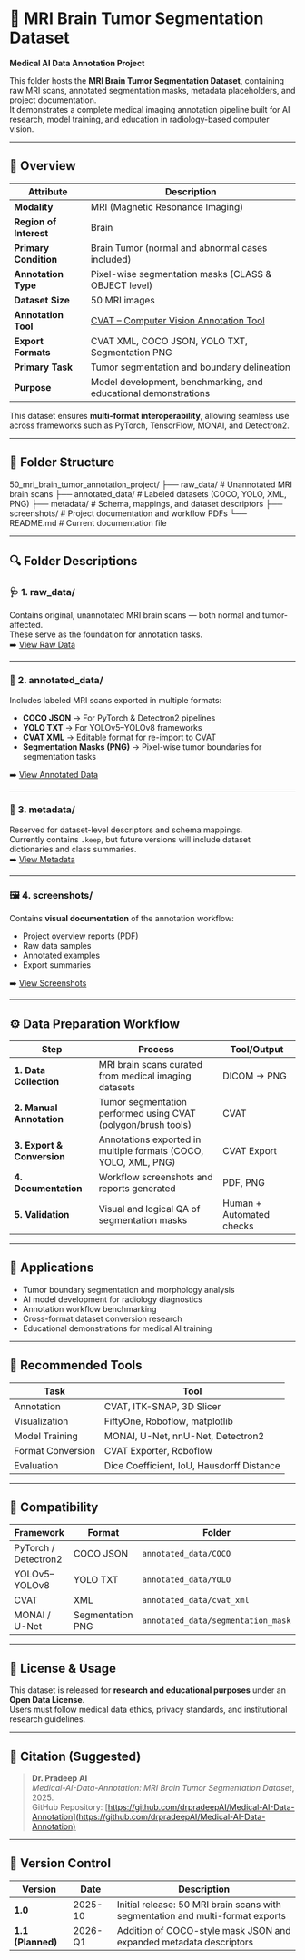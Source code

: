 # 🧠 MRI Brain Tumor Segmentation Dataset  
**Medical AI Data Annotation Project**

This folder hosts the **MRI Brain Tumor Segmentation Dataset**, containing raw MRI scans, annotated segmentation masks, metadata placeholders, and project documentation.  
It demonstrates a complete medical imaging annotation pipeline built for AI research, model training, and education in radiology-based computer vision.

---

## 📘 Overview

| Attribute | Description |
|------------|--------------|
| **Modality** | MRI (Magnetic Resonance Imaging) |
| **Region of Interest** | Brain |
| **Primary Condition** | Brain Tumor (normal and abnormal cases included) |
| **Annotation Type** | Pixel-wise segmentation masks (CLASS & OBJECT level) |
| **Dataset Size** | 50 MRI images |
| **Annotation Tool** | [CVAT – Computer Vision Annotation Tool](https://cvat.org/) |
| **Export Formats** | CVAT XML, COCO JSON, YOLO TXT, Segmentation PNG |
| **Primary Task** | Tumor segmentation and boundary delineation |
| **Purpose** | Model development, benchmarking, and educational demonstrations |

This dataset ensures **multi-format interoperability**, allowing seamless use across frameworks such as PyTorch, TensorFlow, MONAI, and Detectron2.

---

## 📁 Folder Structure

50_mri_brain_tumor_annotation_project/
├── raw_data/ # Unannotated MRI brain scans
├── annotated_data/ # Labeled datasets (COCO, YOLO, XML, PNG)
├── metadata/ # Schema, mappings, and dataset descriptors
├── screenshots/ # Project documentation and workflow PDFs
└── README.md # Current documentation file

---

## 🔍 Folder Descriptions

### 🩺 **1. raw_data/**
Contains original, unannotated MRI brain scans — both normal and tumor-affected.  
These serve as the foundation for annotation tasks.  
➡️ [View Raw Data](./raw_data)

---

### 🧩 **2. annotated_data/**
Includes labeled MRI scans exported in multiple formats:
- **COCO JSON** → For PyTorch & Detectron2 pipelines  
- **YOLO TXT** → For YOLOv5–YOLOv8 frameworks  
- **CVAT XML** → Editable format for re-import to CVAT  
- **Segmentation Masks (PNG)** → Pixel-wise tumor boundaries for segmentation tasks  

➡️ [View Annotated Data](./annotated_data)

---

### 📑 **3. metadata/**
Reserved for dataset-level descriptors and schema mappings.  
Currently contains `.keep`, but future versions will include dataset dictionaries and class summaries.  
➡️ [View Metadata](./metadata)

---

### 🖼️ **4. screenshots/**
Contains **visual documentation** of the annotation workflow:
- Project overview reports (PDF)  
- Raw data samples  
- Annotated examples  
- Export summaries  

➡️ [View Screenshots](./screenshots)

---

## ⚙️ Data Preparation Workflow

| Step | Process | Tool/Output |
|------|----------|-------------|
| **1. Data Collection** | MRI brain scans curated from medical imaging datasets | DICOM → PNG |
| **2. Manual Annotation** | Tumor segmentation performed using CVAT (polygon/brush tools) | CVAT |
| **3. Export & Conversion** | Annotations exported in multiple formats (COCO, YOLO, XML, PNG) | CVAT Export |
| **4. Documentation** | Workflow screenshots and reports generated | PDF, PNG |
| **5. Validation** | Visual and logical QA of segmentation masks | Human + Automated checks |

---

## 🧠 Applications

- Tumor boundary segmentation and morphology analysis  
- AI model development for radiology diagnostics  
- Annotation workflow benchmarking  
- Cross-format dataset conversion research  
- Educational demonstrations for medical AI training  

---

## 🧰 Recommended Tools

| Task | Tool |
|------|------|
| Annotation | CVAT, ITK-SNAP, 3D Slicer |
| Visualization | FiftyOne, Roboflow, matplotlib |
| Model Training | MONAI, U-Net, nnU-Net, Detectron2 |
| Format Conversion | CVAT Exporter, Roboflow |
| Evaluation | Dice Coefficient, IoU, Hausdorff Distance |

---

## 🧩 Compatibility

| Framework | Format | Folder |
|------------|---------|--------|
| PyTorch / Detectron2 | COCO JSON | `annotated_data/COCO` |
| YOLOv5–YOLOv8 | YOLO TXT | `annotated_data/YOLO` |
| CVAT | XML | `annotated_data/cvat_xml` |
| MONAI / U-Net | Segmentation PNG | `annotated_data/segmentation_mask` |

---

## 📜 License & Usage

This dataset is released for **research and educational purposes** under an **Open Data License**.  
Users must follow medical data ethics, privacy standards, and institutional research guidelines.

---

## 🔖 Citation (Suggested)

> **Dr. Pradeep AI**  
> *Medical-AI-Data-Annotation: MRI Brain Tumor Segmentation Dataset*, 2025.  
> GitHub Repository: [https://github.com/drpradeepAI/Medical-AI-Data-Annotation](https://github.com/drpradeepAI/Medical-AI-Data-Annotation)

---

## 🧾 Version Control

| Version | Date | Description |
|----------|------|-------------|
| **1.0** | 2025-10 | Initial release: 50 MRI brain scans with segmentation and multi-format exports |
| **1.1 (Planned)** | 2026-Q1 | Addition of COCO-style mask JSON and expanded metadata descriptors |

